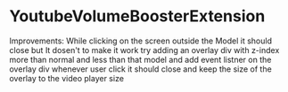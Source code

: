 ﻿# YoutubeVolumeBoosterExtension

 Improvements:
 While clicking on the screen outside the Model it should close but It dosen't to make it work try adding an overlay div with z-index more than normal and less than that model and add event listner on the overlay div whenever user click it should close and keep the size of the overlay to the video player size
